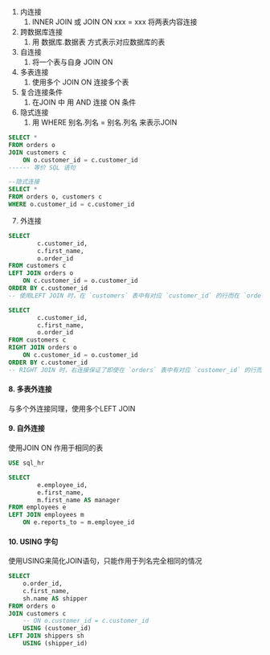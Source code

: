 1. 内连接
	1. INNER JOIN 或 JOIN ON xxx = xxx 将两表内容连接
2. 跨数据库连接
	1. 用 数据库.数据表 方式表示对应数据库的表
3. 自连接
	1. 将一个表与自身 JOIN ON
4. 多表连接
	1. 使用多个 JOIN ON 连接多个表
5. 复合连接条件
	1. 在JOIN 中 用 AND 连接 ON 条件
6. 隐式连接
	1. 用 WHERE 别名.列名 = 别名.列名 来表示JOIN
```SQL
SELECT * 
FROM orders o
JOIN customers c
	ON o.customer_id = c.customer_id
------ 等价 SQL 语句

--隐式连接
SELECT * 
FROM orders o, customers c
WHERE o.customer_id = c.customer_id
```


7. 外连接
``` SQL
SELECT 
		c.customer_id,
		c.first_name,
		o.order_id
FROM customers c
LEFT JOIN orders o
	ON c.customer_id = o.customer_id
ORDER BY c.customer_id
-- 使用LEFT JOIN 时，在 `customers` 表中有对应 `customer_id` 的行而在 `orders` 表中没有对应的行时，仍然会返回该行

SELECT 
		c.customer_id,
		c.first_name,
		o.order_id
FROM customers c
RIGHT JOIN orders o
	ON c.customer_id = o.customer_id
ORDER BY c.customer_id
-- RIGHT JOIN 时，右连接保证了即使在 `orders` 表中有对应 `customer_id` 的行而在 `customers` 表中没有对应的行时，仍然会返回该行

```


#### 8. 多表外连接
与多个外连接同理，使用多个LEFT JOIN

#### 9. 自外连接
使用JOIN ON 作用于相同的表
```sql
USE sql_hr

SELECT 
		e.employee_id,
		e.first_name,
		m.first_name AS manager
FROM employees e
LEFT JOIN employees m
	ON e.reports_to = m.employee_id
```

#### 10. USING 字句
使用USING来简化JOIN语句，只能作用于列名完全相同的情况
```sql
SELECT
	o.order_id,
	c.first_name,
	sh.name AS shipper
FROM orders o
JOIN customers c
	-- ON o.customer_id = c.customer_id
	USING (customer_id)
LEFT JOIN shippers sh
	USING (shipper_id)
```
